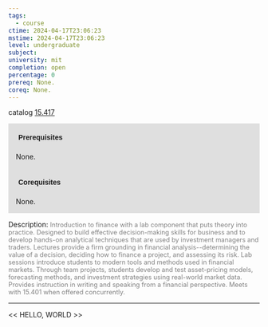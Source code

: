 ```yaml
---
tags:
  - course
ctime: 2024-04-17T23:06:23
mstime: 2024-04-17T23:06:23
level: undergraduate
subject: 
university: mit
completion: open
percentage: 0
prereq: None.
coreq: None.
---
```


catalog [15.417](http://student.mit.edu/catalog/m15b.html#15.417)

<span style="display: block; padding: 15px; background-color: rgb(100, 100, 100, 0.2);"><font id="m_prereq1145_0" style="display: block; font-family: Arial, sans-serif; font-weight: bold; padding: 5px">Prerequisites</font><br><span id="prereq1145_0">None.</span></span>
<span style="display: block; padding: 15px; background-color: rgb(100, 100, 100, 0.2);"><font id="m_coreq1145_0" style="display: block; font-family: Arial, sans-serif; font-weight: bold; padding: 5px">Corequisites</font><br><span id="coreq1145_0">None.</span></span>

<font style="">Description:</font>
<font style="color: grey; font-size: 0.8rem;">Introduction to finance with a lab component that puts theory into practice. Designed to build effective decision-making skills for business and to develop hands-on analytical techniques that are used by investment managers and traders. Lectures provide a firm grounding in financial analysis--determining the value of a decision, deciding how to finance a project, and assessing its risk. Lab sessions introduce students to modern tools and methods used in financial markets. Through team projects, students develop and test asset-pricing models, forecasting methods, and investment strategies using real-world market data. Provides instruction in writing and speaking from a financial perspective. Meets with 15.401 when offered concurrently.</font>



---

<< HELLO, WORLD >>
